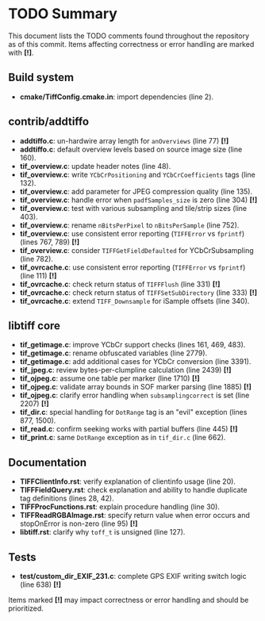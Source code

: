 # TODO Summary

This document lists the TODO comments found throughout the repository as of this commit. Items affecting correctness or error handling are marked with **[!]**.

## Build system
- **cmake/TiffConfig.cmake.in**: import dependencies (line 2).

## contrib/addtiffo
- **addtiffo.c**: un-hardwire array length for `anOverviews` (line 77) **[!]**
- **addtiffo.c**: default overview levels based on source image size (line 160).
- **tif_overview.c**: update header notes (line 48).
- **tif_overview.c**: write `YCbCrPositioning` and `YCbCrCoefficients` tags (line 132).
- **tif_overview.c**: add parameter for JPEG compression quality (line 135).
- **tif_overview.c**: handle error when `padfSamples_size` is zero (line 304) **[!]**
- **tif_overview.c**: test with various subsampling and tile/strip sizes (line 403).
- **tif_overview.c**: rename `nBitsPerPixel` to `nBitsPerSample` (line 752).
- **tif_overview.c**: use consistent error reporting (`TIFFError` vs `fprintf`) (lines 767, 789) **[!]**
- **tif_overview.c**: consider `TIFFGetFieldDefaulted` for YCbCrSubsampling (line 782).
- **tif_ovrcache.c**: use consistent error reporting (`TIFFError` vs `fprintf`) (line 111) **[!]**
- **tif_ovrcache.c**: check return status of `TIFFFlush` (line 331) **[!]**
- **tif_ovrcache.c**: check return status of `TIFFSetSubDirectory` (line 333) **[!]**
- **tif_ovrcache.c**: extend `TIFF_Downsample` for iSample offsets (line 340).

## libtiff core
- **tif_getimage.c**: improve YCbCr support checks (lines 161, 469, 483).
- **tif_getimage.c**: rename obfuscated variables (line 2779).
- **tif_getimage.c**: add additional cases for YCbCr conversion (line 3391).
- **tif_jpeg.c**: review bytes-per-clumpline calculation (line 2439) **[!]**
- **tif_ojpeg.c**: assume one table per marker (line 1710) **[!]**
- **tif_ojpeg.c**: validate array bounds in SOF marker parsing (line 1885) **[!]**
- **tif_ojpeg.c**: clarify error handling when `subsamplingcorrect` is set (line 2207) **[!]**
- **tif_dir.c**: special handling for `DotRange` tag is an "evil" exception (lines 877, 1500).
- **tif_read.c**: confirm seeking works with partial buffers (line 445) **[!]**
- **tif_print.c**: same `DotRange` exception as in `tif_dir.c` (line 662).

## Documentation
- **TIFFClientInfo.rst**: verify explanation of clientinfo usage (line 20).
- **TIFFFieldQuery.rst**: check explanation and ability to handle duplicate tag definitions (lines 28, 42).
- **TIFFProcFunctions.rst**: explain procedure handling (line 30).
- **TIFFReadRGBAImage.rst**: specify return value when error occurs and stopOnError is non-zero (line 95) **[!]**
- **libtiff.rst**: clarify why `toff_t` is unsigned (line 127).

## Tests
- **test/custom_dir_EXIF_231.c**: complete GPS EXIF writing switch logic (line 638) **[!]**

Items marked **[!]** may impact correctness or error handling and should be prioritized.

